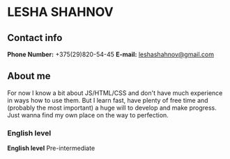 # LESHA SHAHNOV

## Contact info 

**Phone Number:** +375(29)820-54-45
**E-mail:** leshashahnov@gmail.com

## About me

For now I know a bit about JS/HTML/CSS and don't have much experience in ways how to use them.
But I learn fast, have plenty of free time and (probably the most important) a huge will to
develop and make progress. Just wanna find my own place on the way to perfection.

### English level

**English level** Pre-intermediate
